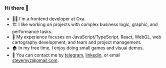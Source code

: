 ### Hi there 👋

- 🧑‍💼 I'm a frontend developer at Oxa.
- 🏗️ I like working on projects with complex business logic, graphic, and performance tasks.
- 🔭 My experience focuses on JavaScript/TypeScript, React, WebGL, web cartography development, and team and project management.
- 🏠 In my free time, I enjoy doing small games and visual demos.
- 📨 You can contact me by [telegram](https://t.me/Trufi), [linkedin](https://www.linkedin.com/in/mstislav-zhivodkov/), or email [stevemyz@gmail.com](mailto:stevemyz@gmail.com).
